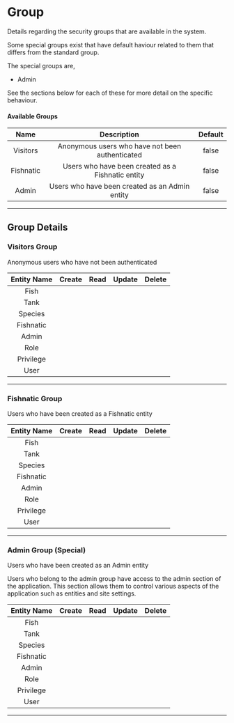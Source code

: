 <!--
@bot-written

WARNING AND NOTICE
Any access, download, storage, and/or use of this source code is subject to the terms and conditions of the
Full Software Licence as accepted by you before being granted access to this source code and other materials,
the terms of which can be accessed on the Codebots website at https://codebots.com/full-software-licence. Any
commercial use in contravention of the terms of the Full Software Licence may be pursued by Codebots through
licence termination and further legal action, and be required to indemnify Codebots for any loss or damage,
including interest and costs. You are deemed to have accepted the terms of the Full Software Licence on any
access, download, storage, and/or use of this source code.

BOT WARNING
This file is bot-written.
Any changes out side of "protected regions" will be lost next time the bot makes any changes.
-->

# Group

Details regarding the security groups that are available in the system.

Some special groups exist that have default haviour related to them that differs from the standard group.

The special groups are,

- Admin

See the sections below for each of these for more detail on the specific behaviour.

#### Available Groups

| Name | Description | Default |
|:---: | :----: | :----: |
| Visitors | Anonymous users who have not been authenticated | false |
| Fishnatic | Users who have been created as a Fishnatic entity | false |
| Admin | Users who have been created as an Admin entity | false |

---

## Group Details



### Visitors Group 
Anonymous users who have not been authenticated


| Entity Name | Create | Read | Update | Delete |
| :------: | :------: | :------: | :------: | :------: |
| Fish | <i class="fa fa-times"> | <i class="fa fa-times"> | <i class="fa fa-times"> | <i class="fa fa-times"> |
| Tank | <i class="fa fa-times"> | <i class="fa fa-times"> | <i class="fa fa-times"> | <i class="fa fa-times"> |
| Species | <i class="fa fa-times"> | <i class="fa fa-times"> | <i class="fa fa-times"> | <i class="fa fa-times"> |
| Fishnatic | <i class="fa fa-times"> | <i class="fa fa-times"> | <i class="fa fa-times"> | <i class="fa fa-times"> |
| Admin | <i class="fa fa-times"> | <i class="fa fa-times"> | <i class="fa fa-times"> | <i class="fa fa-times"> |
| Role | <i class="fa fa-times"> | <i class="fa fa-times"> | <i class="fa fa-times"> | <i class="fa fa-times"> |
| Privilege | <i class="fa fa-times"> | <i class="fa fa-times"> | <i class="fa fa-times"> | <i class="fa fa-times"> |
| User | <i class="fa fa-times"> | <i class="fa fa-times"> | <i class="fa fa-times"> | <i class="fa fa-times"> |

---

### Fishnatic Group 
Users who have been created as a Fishnatic entity


| Entity Name | Create | Read | Update | Delete |
| :------: | :------: | :------: | :------: | :------: |
| Fish | <i class="fa fa-times"> | <i class="fa fa-times"> | <i class="fa fa-times"> | <i class="fa fa-times"> |
| Tank | <i class="fa fa-times"> | <i class="fa fa-times"> | <i class="fa fa-times"> | <i class="fa fa-times"> |
| Species | <i class="fa fa-times"> | <i class="fa fa-times"> | <i class="fa fa-times"> | <i class="fa fa-times"> |
| Fishnatic | <i class="fa fa-times"> | <i class="fa fa-times"> | <i class="fa fa-times"> | <i class="fa fa-times"> |
| Admin | <i class="fa fa-times"> | <i class="fa fa-times"> | <i class="fa fa-times"> | <i class="fa fa-times"> |
| Role | <i class="fa fa-times"> | <i class="fa fa-times"> | <i class="fa fa-times"> | <i class="fa fa-times"> |
| Privilege | <i class="fa fa-times"> | <i class="fa fa-times"> | <i class="fa fa-times"> | <i class="fa fa-times"> |
| User | <i class="fa fa-times"> | <i class="fa fa-times"> | <i class="fa fa-times"> | <i class="fa fa-times"> |

---

### Admin Group  (Special) 
Users who have been created as an Admin entity

Users who belong to the admin group have access to the admin section of the application. This section allows them to control various aspects of the application such as entities and site settings.

| Entity Name | Create | Read | Update | Delete |
| :------: | :------: | :------: | :------: | :------: |
| Fish | <i class="fa fa-times"> | <i class="fa fa-times"> | <i class="fa fa-times"> | <i class="fa fa-times"> |
| Tank | <i class="fa fa-times"> | <i class="fa fa-times"> | <i class="fa fa-times"> | <i class="fa fa-times"> |
| Species | <i class="fa fa-times"> | <i class="fa fa-times"> | <i class="fa fa-times"> | <i class="fa fa-times"> |
| Fishnatic | <i class="fa fa-times"> | <i class="fa fa-times"> | <i class="fa fa-times"> | <i class="fa fa-times"> |
| Admin | <i class="fa fa-times"> | <i class="fa fa-times"> | <i class="fa fa-times"> | <i class="fa fa-times"> |
| Role | <i class="fa fa-times"> | <i class="fa fa-times"> | <i class="fa fa-times"> | <i class="fa fa-times"> |
| Privilege | <i class="fa fa-times"> | <i class="fa fa-times"> | <i class="fa fa-times"> | <i class="fa fa-times"> |
| User | <i class="fa fa-times"> | <i class="fa fa-times"> | <i class="fa fa-times"> | <i class="fa fa-times"> |

---

